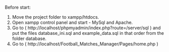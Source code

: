Before start:

1. Move the project folder to xampp/htdocs.
2. Open xampp control panel and start - MySql and Apache.
3. Go to ( http://localhost/phpmyadmin/index.php?route=/server/sql ) and put the files database_ini.sql and example_data.sql in that order from the folder database.
4. Go to ( http://localhost/Football_Matches_Manager/Pages/home.php )
